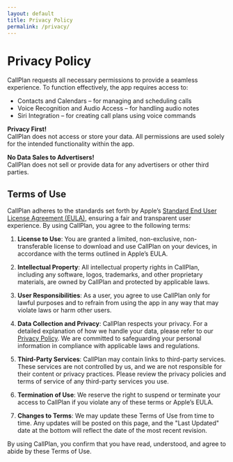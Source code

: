 ```yaml
---
layout: default
title: Privacy Policy
permalink: /privacy/
---
```


# Privacy Policy

CallPlan requests all necessary permissions to provide a seamless experience. To function effectively, the app requires access to:

- Contacts and Calendars – for managing and scheduling calls
- Voice Recognition and Audio Access – for handling audio notes
- Siri Integration – for creating call plans using voice commands

**Privacy First!**  
CallPlan does not access or store your data. All permissions are used solely for the intended functionality within the app.

**No Data Sales to Advertisers!**  
CallPlan does not sell or provide data for any advertisers or other third parties. 


## Terms of Use

CallPlan adheres to the standards set forth by Apple’s [Standard End User License Agreement (EULA)](https://www.apple.com/legal/internet-services/itunes/dev/stdeula/), ensuring a fair and transparent user experience. By using CallPlan, you agree to the following terms:

1. **License to Use**: You are granted a limited, non-exclusive, non-transferable license to download and use CallPlan on your devices, in accordance with the terms outlined in Apple’s EULA.
   
2. **Intellectual Property**: All intellectual property rights in CallPlan, including any software, logos, trademarks, and other proprietary materials, are owned by CallPlan and protected by applicable laws.

3. **User Responsibilities**: As a user, you agree to use CallPlan only for lawful purposes and to refrain from using the app in any way that may violate laws or harm other users.

4. **Data Collection and Privacy**: CallPlan respects your privacy. For a detailed explanation of how we handle your data, please refer to our [Privacy Policy](#). We are committed to safeguarding your personal information in compliance with applicable laws and regulations.

5. **Third-Party Services**: CallPlan may contain links to third-party services. These services are not controlled by us, and we are not responsible for their content or privacy practices. Please review the privacy policies and terms of service of any third-party services you use.

6. **Termination of Use**: We reserve the right to suspend or terminate your access to CallPlan if you violate any of these terms or Apple’s EULA.

7. **Changes to Terms**: We may update these Terms of Use from time to time. Any updates will be posted on this page, and the "Last Updated" date at the bottom will reflect the date of the most recent revision.

By using CallPlan, you confirm that you have read, understood, and agree to abide by these Terms of Use.
